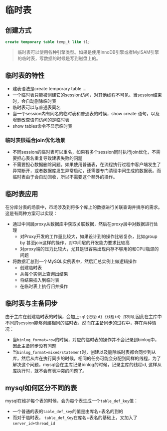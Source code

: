 # 临时表

## 创建方式

```sql
create temporary table temp_t like t1;
```

> 临时表可以使用各种引擎类型。如果是使用InnoDB引擎或者MyISAM引擎的临时表，写数据的时候是写到磁盘上的。

## 临时表的特性

- 建表语法是create temporary table ...
- 一个临时表只能被创建它的session访问，对其他线程不可见。当session结束时，会自动删除临时表
- 临时表可以与普通表同名
- 当一个session内有同名的临时表和普通表的时候，show create 语句，以及增删改查语句访问的是临时表
- show tables命令不显示临时表

### 临时表很适合join优化场景

- 不同session的临时表可以重名，如果有多个session同时执行join优化，不需要担心表名重复导致建表失败的问题
- 不需要担心数据删除问题。如果使用普通表，在流程执行过程中客户端发生了异常断开，或者数据库发生异常启动，还需要专门清理中间生成的数据表。而临时表由于会自动回收，所以不需要这个额外的操作。

## 临时表应用

在分库分表的场景中，市场涉及到将多个库上的数据进行关联查询并排序的需求。这是有两种方案可以实现：

- 通过中间层proxy从数据库中获取关联数据，然后在proxy层中对数据进行处理
  - 对Proxy开发的工作量比较大，如果设计到的操作比较复杂，比如group by 甚至join这样的操作，对中间层的开发能力要求比较高
  - 对proxy端的压力比较大，尤其是很容易出现内存不够用的和CPU瓶颈的问题
- 将数据汇总到一个MySQL实例表中，然后汇总实例上做逻辑操作
  - 创建临时表
  - 从每个实例上查询出结果
  - 将结果插入到临时表
  - 在临时表上执行归并操作

## 临时表与主备同步

由于主库在创建临时表的时候，会加上`sql{进程id}_{线程id}_序列号`,因此在主库中不同的session能够创建相同的临时表，然而在主备同步的过程中，存在两种情况：

- 当`binlog_format=row`的时候，对应的临时表的操作并不会记录到binlog中，因此主备同步没有问题
- 当`binlog_format=mixed/statement`时，创建以及删除临时表都会同步到从库，然后从库在执行同步的时候，相同的任务可能会分配到同样的线程，为了解决这个问题，mysql会在主库记录binlog的时候，记录主库的线程id, 这样从库执行时，就不会有表冲突的问题了。

## mysql如何区分不同的表

mysql在维护每个表的时候，会为每个表生成一个`table_def_key`值：

- 一个普通的表的`table_def_key`的值是由库名+表名的到的
- 而对于临时表， `table_def_Key`在库名+表名的基础上，又加入了`server_id+thread_id`

